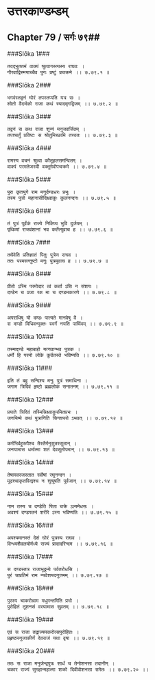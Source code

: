 उत्तरकाण्डम्डम्
===============================


## Chapter 79  / सर्गः ७९##


###Slōka 1###


    तदद्भुततमं वाक्यं श्रुत्वागस्त्यस्य राघवः ।
    गौरवाद्विस्मयाच्चैव पुनः प्रष्टुं प्रचक्रमे ।। ७.७९.१ ॥


###Slōka 2###


    भगवंस्तद्वनं घोरं तपस्तप्यति यत्र सः ।
    श्वेतो वैदर्भको राजा कथं स्यादमृगद्विजम् ।। ७.७९.२ ॥


###Slōka 3###


    तद्वनं स कथ राजा शून्यं मनुजवर्जितम् ।
    तपश्चर्तुं प्रविष्टः स श्रोतुमिच्छामि तत्त्वतः ।। ७.७९.३ ॥


###Slōka 4###


    रामस्य वचनं श्रुत्वा कौतूहलसमन्वितम् ।
    वाक्यं परमतेजस्वी वक्तुमेवोपचक्रमे ।। ७.७९.४ ॥


###Slōka 5###


    पुरा कृतयुगे राम मनुर्दण्डधरः प्रभुः ।
    तस्य पुत्रो महानासीदिक्ष्वाकुः कुलनन्दनः ।। ७.७९.५ ॥


###Slōka 6###


    तं पुत्रं पूर्वंकं राज्ये निक्षिप्य भुवि दुर्जयम् ।
    पृथिव्यां राजवंशानां भव कर्तेत्युवाच ह ।। ७.७९.६ ॥


###Slōka 7###


    तथैवेति प्रतिज्ञातं पितुः पुत्रेण राघव ।
    ततः परमसन्तुष्टो मनुः पुत्रमुवाच ह ।। ७.७९.७ ॥


###Slōka 8###


    प्रीतो ऽस्मि परमोदार त्वं कर्ता ऽसि न संशयः ।
    दण्डेन च प्रजा रक्ष मा च दण्डमकारणे ।। ७.७९.८ ॥


###Slōka 9###


    अपराधिषु यो दण्डः पात्यते मानवेषु वै ।
    स दण्डो विधिवन्मुक्तः स्वर्गं नयति पार्थिवम् ।। ७.७९.९ ॥


###Slōka 10###


    तस्माद्दण्डे महाबाहो यत्नवान्भव पुत्रक ।
    धर्मो हि परमो लोके कुर्वतस्ते भविष्यति ।। ७.७९.१० ॥


###Slōka 11###


    इति तं बहु सन्दिश्य मनुः पुत्रं समाधिना ।
    जगाम त्रिदिवं हृष्टो ब्रह्मलोकं सनातनम् ।। ७.७९.११ ॥


###Slōka 12###


    प्रयाते त्रिदिवं तस्मिन्निक्ष्वाकुरमितप्रभः ।
    जनयिष्ये कथं पुत्रानिति चिन्तापरो ऽभवत् ।। ७.७९.१२ ॥


###Slōka 13###


    कर्मभिर्बहुरूपैश्च तैस्तैर्मनुसुतस्सुतान् ।
    जनयामास धर्मात्मा शतं देवसुतोपमान् ।। ७.७९.१३ ॥


###Slōka 14###


    तेषामवरजस्तात सर्वेषां रघुनन्दन ।
    मूढश्चाकृतविद्यश्च न शुश्रूषति पूर्वजान् ।। ७.७९.१४ ॥


###Slōka 15###


    नाम तस्य च दण्डेति पिता चक्रे ऽल्पमेधसः ।
    अवश्यं दण्डपतनं शरीरे ऽस्य भविष्यति ।। ७.७९.१५ ॥


###Slōka 16###


    अपश्यमानस्तं देशं घोरं पुत्रस्य राघव ।
    विन्ध्यशैवलयोर्मध्ये राज्यं प्रादादरिन्दम ।। ७.७९.१६ ॥


###Slōka 17###


    स दण्डस्तत्र राजाभूद्रम्ये पर्वतरोधसि ।
    पुरं चाप्रतिमं राम न्यवेशयदनुत्तमम् ।। ७.७९.१७ ॥


###Slōka 18###


    पुरस्य चाकरोन्नाम मधुमन्तमिति प्रभो ।
    पुरोहितं तूशनसं वरयामास सुव्रतम् ।। ७.७९.१८ ॥


###Slōka 19###


    एवं स राजा तद्राज्यमकरोत्सपुरोहितः ।
    प्रहृष्टमनुजाकीर्णं देवराजं यथा वृषा ।। ७.७९.१९ ॥


###Slōka 20###


    ततः स राजा मनुजेन्द्रपुत्रः सार्धं च तेनोशनसा तदानीम् ।
    चकार राज्यं सुमहान्महात्मा शक्रो दिवीवोशनसा समेतः ।। ७.७९.२० ।।



